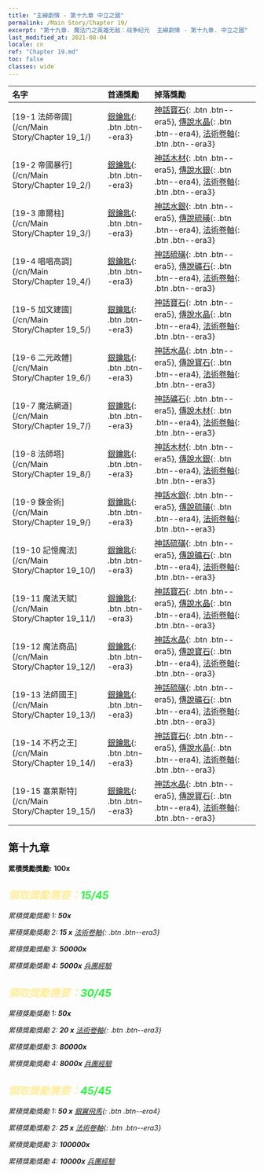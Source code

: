 ```yaml
---
title: "主線劇情 - 第十九章 中立之國"
permalink: /Main Story/Chapter 19/
excerpt: "第十九章. 魔法门之英雄无敌：战争纪元  主線劇情 - 第十九章. 中立之國"
last_modified_at: 2021-08-04
locale: cn
ref: "Chapter 19.md"
toc: false
classes: wide
---
```


  | 名字 |  首通獎勵 | 掉落獎勵 |
  |:------------|:------------|:------------| 
  | [19-1 法師帝國](/cn/Main Story/Chapter 19_1/) | [銀鑰匙](/cn/Items/con_693/){: .btn .btn--era3} | [神話寶石](/cn/Items/mat_65/){: .btn .btn--era5}, [傳說水晶](/cn/Items/mat_59/){: .btn .btn--era4}, [法術卷軸](/cn/Items/con_694/){: .btn .btn--era3} |
  | [19-2 帝國暴行](/cn/Main Story/Chapter 19_2/) | [銀鑰匙](/cn/Items/con_693/){: .btn .btn--era3} | [神話木材](/cn/Items/mat_62/){: .btn .btn--era5}, [傳說水銀](/cn/Items/mat_56/){: .btn .btn--era4}, [法術卷軸](/cn/Items/con_694/){: .btn .btn--era3} |
  | [19-3 庫爾柱](/cn/Main Story/Chapter 19_3/) | [銀鑰匙](/cn/Items/con_693/){: .btn .btn--era3} | [神話水銀](/cn/Items/mat_63/){: .btn .btn--era5}, [傳說硫磺](/cn/Items/mat_57/){: .btn .btn--era4}, [法術卷軸](/cn/Items/con_694/){: .btn .btn--era3} |
  | [19-4 唱唱高調](/cn/Main Story/Chapter 19_4/) | [銀鑰匙](/cn/Items/con_693/){: .btn .btn--era3} | [神話硫磺](/cn/Items/mat_64/){: .btn .btn--era5}, [傳說礦石](/cn/Items/mat_54/){: .btn .btn--era4}, [法術卷軸](/cn/Items/con_694/){: .btn .btn--era3} |
  | [19-5 加文建國](/cn/Main Story/Chapter 19_5/) | [銀鑰匙](/cn/Items/con_693/){: .btn .btn--era3} | [神話寶石](/cn/Items/mat_65/){: .btn .btn--era5}, [傳說水晶](/cn/Items/mat_59/){: .btn .btn--era4}, [法術卷軸](/cn/Items/con_694/){: .btn .btn--era3} |
  | [19-6 二元政體](/cn/Main Story/Chapter 19_6/) | [銀鑰匙](/cn/Items/con_693/){: .btn .btn--era3} | [神話水晶](/cn/Items/mat_66/){: .btn .btn--era5}, [傳說寶石](/cn/Items/mat_58/){: .btn .btn--era4}, [法術卷軸](/cn/Items/con_694/){: .btn .btn--era3} |
  | [19-7 魔法網道](/cn/Main Story/Chapter 19_7/) | [銀鑰匙](/cn/Items/con_693/){: .btn .btn--era3} | [神話礦石](/cn/Items/mat_61/){: .btn .btn--era5}, [傳說木材](/cn/Items/mat_55/){: .btn .btn--era4}, [法術卷軸](/cn/Items/con_694/){: .btn .btn--era3} |
  | [19-8 法師塔](/cn/Main Story/Chapter 19_8/) | [銀鑰匙](/cn/Items/con_693/){: .btn .btn--era3} | [神話木材](/cn/Items/mat_62/){: .btn .btn--era5}, [傳說水銀](/cn/Items/mat_56/){: .btn .btn--era4}, [法術卷軸](/cn/Items/con_694/){: .btn .btn--era3} |
  | [19-9 鍊金術](/cn/Main Story/Chapter 19_9/) | [銀鑰匙](/cn/Items/con_693/){: .btn .btn--era3} | [神話水銀](/cn/Items/mat_63/){: .btn .btn--era5}, [傳說硫磺](/cn/Items/mat_57/){: .btn .btn--era4}, [法術卷軸](/cn/Items/con_694/){: .btn .btn--era3} |
  | [19-10 記憶魔法](/cn/Main Story/Chapter 19_10/) | [銀鑰匙](/cn/Items/con_693/){: .btn .btn--era3} | [神話硫磺](/cn/Items/mat_64/){: .btn .btn--era5}, [傳說礦石](/cn/Items/mat_54/){: .btn .btn--era4}, [法術卷軸](/cn/Items/con_694/){: .btn .btn--era3} |
  | [19-11 魔法天賦](/cn/Main Story/Chapter 19_11/) | [銀鑰匙](/cn/Items/con_693/){: .btn .btn--era3} | [神話寶石](/cn/Items/mat_65/){: .btn .btn--era5}, [傳說水晶](/cn/Items/mat_59/){: .btn .btn--era4}, [法術卷軸](/cn/Items/con_694/){: .btn .btn--era3} |
  | [19-12 魔法商品](/cn/Main Story/Chapter 19_12/) | [銀鑰匙](/cn/Items/con_693/){: .btn .btn--era3} | [神話水晶](/cn/Items/mat_66/){: .btn .btn--era5}, [傳說寶石](/cn/Items/mat_58/){: .btn .btn--era4}, [法術卷軸](/cn/Items/con_694/){: .btn .btn--era3} |
  | [19-13 法師國王](/cn/Main Story/Chapter 19_13/) | [銀鑰匙](/cn/Items/con_693/){: .btn .btn--era3} | [神話硫磺](/cn/Items/mat_64/){: .btn .btn--era5}, [傳說礦石](/cn/Items/mat_54/){: .btn .btn--era4}, [法術卷軸](/cn/Items/con_694/){: .btn .btn--era3} |
  | [19-14 不朽之王](/cn/Main Story/Chapter 19_14/) | [銀鑰匙](/cn/Items/con_693/){: .btn .btn--era3} | [神話寶石](/cn/Items/mat_65/){: .btn .btn--era5}, [傳說水晶](/cn/Items/mat_59/){: .btn .btn--era4}, [法術卷軸](/cn/Items/con_694/){: .btn .btn--era3} |
  | [19-15 塞萊斯特](/cn/Main Story/Chapter 19_15/) | [銀鑰匙](/cn/Items/con_693/){: .btn .btn--era3} | [神話水晶](/cn/Items/mat_66/){: .btn .btn--era5}, [傳說寶石](/cn/Items/mat_58/){: .btn .btn--era4}, [法術卷軸](/cn/Items/con_694/){: .btn .btn--era3} |


##  第十九章

 **累積獎勵獎勵:**  **100x** <i class="fas fa-gem"/>



## <span style="color: #ffeea0">   領取獎勵需要：</span><span style="color: #27f73a">15/45</span>

 累積獎勵獎勵 1:  **50x** <i class="fas fa-gem"/>

 累積獎勵獎勵 2: **15 x** [法術卷軸](/cn/Items/con_694/){: .btn .btn--era3}

 累積獎勵獎勵 3:  **50000x** <i class="fas fa-coins"/>

 累積獎勵獎勵 4:  **5000x** [兵團經驗](/cn/Items/con_902/)



## <span style="color: #ffeea0">   領取獎勵需要：</span><span style="color: #27f73a">30/45</span>

 累積獎勵獎勵 1:  **50x** <i class="fas fa-gem"/>

 累積獎勵獎勵 2: **20 x** [法術卷軸](/cn/Items/con_694/){: .btn .btn--era3}

 累積獎勵獎勵 3:  **80000x** <i class="fas fa-coins"/>

 累積獎勵獎勵 4:  **8000x** [兵團經驗](/cn/Items/con_902/)



## <span style="color: #ffeea0">   領取獎勵需要：</span><span style="color: #27f73a">45/45</span>

 累積獎勵獎勵 1: **50 x** [銀翼飛馬](/cn/Items/unt_202/){: .btn .btn--era4}

 累積獎勵獎勵 2: **25 x** [法術卷軸](/cn/Items/con_694/){: .btn .btn--era3}

 累積獎勵獎勵 3:  **100000x** <i class="fas fa-coins"/>

 累積獎勵獎勵 4:  **10000x** [兵團經驗](/cn/Items/con_902/)

